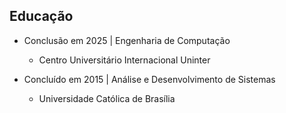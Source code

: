 ## Educação

- Conclusão em 2025 | Engenharia de Computação
  - Centro Universitário Internacional Uninter

- Concluído em 2015 | Análise e Desenvolvimento de Sistemas
  - Universidade Católica de Brasília
